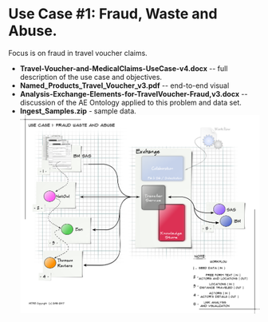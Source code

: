 Use Case #1: Fraud, Waste and Abuse.
===================================
Focus is on fraud in travel voucher claims.

* **Travel-Voucher-and-MedicalClaims-UseCase-v4.docx** -- full description of the use case and objectives.
* **Named_Products_Travel_Voucher_v3.pdf** -- end-to-end visual
* **Analysis-Exchange-Elements-for-TravelVoucher-Fraud,v3.docx** -- discussion of the AE Ontology  applied to this problem and data set.
* **Ingest_Samples.zip**  - sample data.
![Figure 1.](./Roundtable_UseCase1.png "Component diagram of an Analysis Exchange built for this use case")
